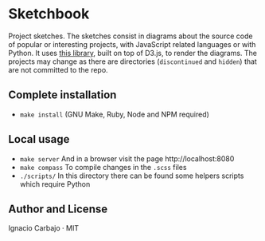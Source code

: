 # Sketchbook

Project sketches. The sketches consist in diagrams about the source code of popular or interesting projects, with JavaScript related languages or with Python. It uses [this library](https://github.com/igncp/diagrams-collections), built on top of D3.js, to render the diagrams. The projects may change as there are directories (`discontinued` and `hidden`) that are not committed to the repo.

## Complete installation

- `make install` (GNU Make, Ruby, Node and NPM required)

## Local usage

- `make server` And in a browser visit the page http://localhost:8080
- `make compass` To compile changes in the `.scss` files
- `./scripts/` In this directory there can be found some helpers scripts which require Python

## Author and License
Ignacio Carbajo · MIT
